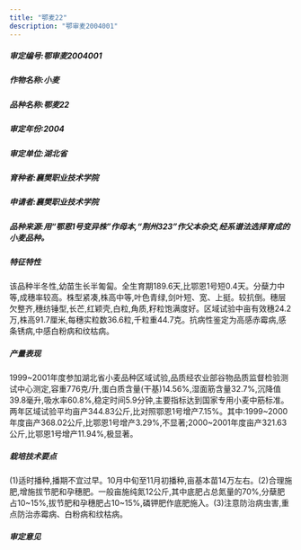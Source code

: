 ```yaml
---
title: "鄂麦22"
description: "鄂审麦2004001"
---
```

##### 审定编号:鄂审麦2004001

##### 作物名称:小麦

##### 品种名称:鄂麦22

##### 审定年份:2004

##### 审定单位:湖北省

##### 育种者:襄樊职业技术学院

##### 申请者:襄樊职业技术学院

##### 品种来源:用“鄂恩1号变异株”作母本,“荆州323”作父本杂交,经系谱法选择育成的小麦品种。

##### 特征特性
该品种半冬性,幼苗生长半匍匐。全生育期189.6天,比鄂恩1号短0.4天。分蘖力中等,成穗率较高。株型紧凑,株高中等,叶色青绿,剑叶短、宽、上挺。较抗倒。穗层欠整齐,穗纺锤型,长芒,红颖壳,白粒,角质,籽粒饱满度好。区域试验中亩有效穗24.2万,株高91.7厘米,每穗实粒数36.6粒,千粒重44.7克。抗病性鉴定为高感赤霉病,感条锈病,中感白粉病和纹枯病。

##### 产量表现
1999~2001年度参加湖北省小麦品种区域试验,品质经农业部谷物品质监督检验测试中心测定,容重776克/升,蛋白质含量(干基)14.56%,湿面筋含量32.7%,沉降值39.8毫升,吸水率60.8%,稳定时间5.9分钟,主要指标达到国家专用小麦中筋标准。两年区域试验平均亩产344.83公斤,比对照鄂恩1号增产7.15%。其中:1999~2000年度亩产368.02公斤,比鄂恩1号增产3.29%,不显著;2000~2001年度亩产321.63公斤,比鄂恩1号增产11.94%,极显著。

##### 栽培技术要点
(1)适时播种,播期不宜过早。10月中旬至11月初播种,亩基本苗14万左右。(2)合理施肥,增施拔节肥和孕穗肥。一般亩施纯氮12公斤,其中底肥占总氮量的70%,分蘖肥占10~15%,拔节肥和孕穗肥占10~15%,磷钾肥作底肥施入。(3)注意防治病虫害,重点防治赤霉病、白粉病和纹枯病。

##### 审定意见

